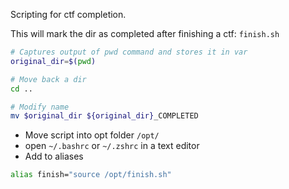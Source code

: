 Scripting for ctf completion.

This will mark the dir as completed after finishing a ctf:
`finish.sh`

```bash
# Captures output of pwd command and stores it in var
original_dir=$(pwd)

# Move back a dir
cd ..

# Modify name
mv $original_dir ${original_dir}_COMPLETED
```

- Move script into opt folder `/opt/`
- open `~/.bashrc` or `~/.zshrc` in a text editor
- Add to aliases

```bash
alias finish="source /opt/finish.sh"
```

